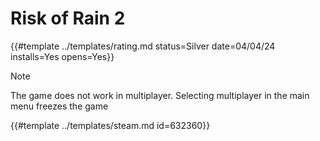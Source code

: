 # Risk of Rain 2

{{#template ../templates/rating.md status=Silver date=04/04/24 installs=Yes opens=Yes}}

> [!NOTE]
> The game does not work in multiplayer. Selecting multiplayer in the main menu freezes the game

{{#template ../templates/steam.md id=632360}}
